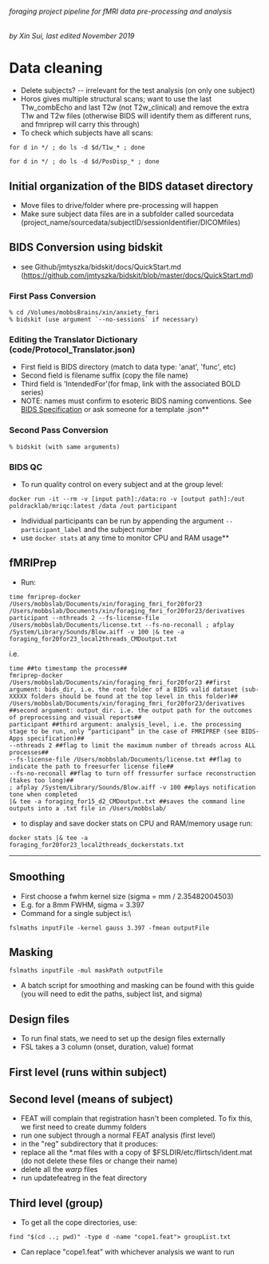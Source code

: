 ###### foraging project pipeline for fMRI data pre-processing and analysis ######
###### by Xin Sui, last edited November 2019 ######



# Data cleaning
- Delete subjects? -- irrelevant for the test analysis (on only one subject)
- Horos gives multiple structural scans; want to use the last T1w_combEcho and last T2w (not T2w_clinical) and remove the extra T1w and T2w files (otherwise BIDS will identify them as different runs, and fmriprep will carry this through)
- To check which subjects have all scans:
```
for d in */ ; do ls -d $d/T1w_* ; done

for d in */ ; do ls -d $d/PosDisp_* ; done
```

## Initial organization of the BIDS dataset directory
- Move files to drive/folder where pre-processing will happen
- Make sure subject data files are in a subfolder called sourcedata (project_name/sourcedata/subjectID/sessionIdentifier/DICOMfiles)

## BIDS Conversion using bidskit
- see Github/jmtyszka/bidskit/docs/QuickStart.md (https://github.com/jmtyszka/bidskit/blob/master/docs/QuickStart.md)

### First Pass Conversion
```
% cd /Volumes/mobbsBrains/xin/anxiety_fmri
% bidskit (use argument `--no-sessions` if necessary)
```

### Editing the Translator Dictionary (code/Protocol_Translator.json)
- First field is BIDS directory (match to data type: 'anat', 'func', etc)
- Second field is filename suffix (copy the file name)
- Third field is 'IntendedFor'(for fmap, link with the associated BOLD series)
- NOTE: names must confirm to esoteric BIDS naming conventions. See [BIDS Specification](https://bids.neuroimaging.io/bids_spec.pdf) or ask someone for a template .json**

### Second Pass Conversion
```
% bidskit (with same arguments)
```

### BIDS QC
- To run quality control on every subject and at the group level:
```
docker run -it --rm -v [input path]:/data:ro -v [output path]:/out poldracklab/mriqc:latest /data /out participant
```
- Individual participants can be run by appending the argument `--participant_label` and the subject number
- use `docker stats` at any time to monitor CPU and RAM usage**


## fMRIPrep
- Run:
```
time fmriprep-docker /Users/mobbslab/Documents/xin/foraging_fmri_for20for23 /Users/mobbslab/Documents/xin/foraging_fmri_for20for23/derivatives participant --nthreads 2 --fs-license-file /Users/mobbslab/Documents/license.txt --fs-no-reconall ; afplay /System/Library/Sounds/Blow.aiff -v 100 |& tee -a foraging_for20for23_local2threads_CMDoutput.txt
```
i.e.
```
time ##to timestamp the process##
fmriprep-docker 
/Users/mobbslab/Documents/xin/foraging_fmri_for20for23 ##first argument: bids_dir, i.e. the root folder of a BIDS valid dataset (sub-XXXXX folders should be found at the top level in this folder)##
/Users/mobbslab/Documents/xin/foraging_fmri_for20for23/derivatives ##second argument: output_dir. i.e. the output path for the outcomes of preprocessing and visual reports##
participant ##third argument: analysis_level, i.e. the processing stage to be run, only “participant” in the case of FMRIPREP (see BIDS-Apps specification)##
--nthreads 2 ##flag to limit the maximum number of threads across ALL processes##
--fs-license-file /Users/mobbslab/Documents/license.txt ##flag to indicate the path to freesurfer license file##
--fs-no-reconall ##flag to turn off fressurfer surface reconstruction (takes too long)##
; afplay /System/Library/Sounds/Blow.aiff -v 100 ##plays notification tone when completed
|& tee -a foraging_for15_d2_CMDoutput.txt ##saves the command line outputs into a .txt file in /Users/mobbslab/
```

- to display and save docker stats on CPU and RAM/memory usage run:
```
docker stats |& tee -a foraging_for20for23_local2threads_dockerstats.txt
```
-------------------------------------------------------------------------






## Smoothing
- First choose a fwhm kernel size (sigma = mm / 2.35482004503)
- E.g. for a 8mm FWHM, sigma = 3.397
- Command for a single subject is:\
```
fslmaths inputFile -kernel gauss 3.397 -fmean outputFile
```


## Masking
```
fslmaths inputFile -mul maskPath outputFile
```

- A batch script for smoothing and masking can be found with this guide (you will need to edit the paths, subject list, and sigma)

## Design files
- To run final stats, we need to set up the design files externally
- FSL takes a 3 column (onset, duration, value) format

## First level (runs within subject)

## Second level (means of subject)
- FEAT will complain that registration hasn't been completed. To fix this, we first need to create dummy folders
- run one subject through a normal FEAT analysis (first level)
- in the "reg" subdirectory that it produces:
- replace all the *.mat files with a copy of $FSLDIR/etc/flirtsch/ident.mat (do not delete these files or change their name)
- delete all the *warp* files
- run updatefeatreg in the feat directory

## Third level (group)
- To get all the cope directories, use:
```
find "$(cd ..; pwd)" -type d -name "cope1.feat"> groupList.txt
```
- Can replace "cope1.feat" with whichever analysis we want to run

